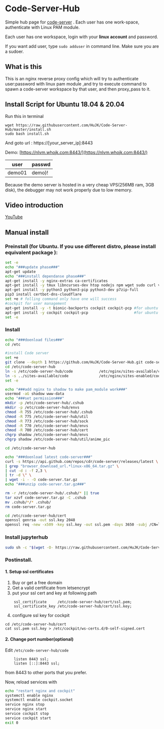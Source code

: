# Code-Server-Hub
Simple hub page for [code-server](https://github.com/cdr/code-server) . Each user has one work-space, authenticate with Linux PAM module.

Each user has one workspace, login with your **linux account** and password.

If you want add user, type ```sudo adduser``` in command line. Make sure you are a sudoer.

## What is this
This is an nginx reverse proxy config which will try to authenticate user:password with linux pam module ,and try to execute command to spawn a code-server workspace by that user, and then proxy_pass to it.

## Install Script for Ubuntu 18.04 & 20.04
Run this in terminal

```
wget https://raw.githubusercontent.com/HuJK/Code-Server-Hub/master/install.sh
sudo bash install.sh
```

And goto url : https://\[your_server_ip\]:8443

Demo:
[https://nlvm.whojk.com:8443/](https://nlvm.whojk.com:8443/)

user|passwd
------|---------
demo01|demo)!

Because the demo server is hosted in a very cheap VPS(256MB ram, 3GB disk), the debugger may not work properly due to low memory.

## Video introduction

[YouTube](https://www.youtube.com/watch?v=d66OmV22UFI)

## Manual install 

### Preinstall (for Ubuntu. If you use different distro, please install equivalent package ): 
```bash
set -e
echo "###update phase###"
apt-get update
echo "###install dependanse phase###"
apt-get install -y nginx-extras ca-certificates
apt-get install -y tmux libncurses-dev htop nodejs npm wget sudo curl vim openssl git
apt-get install -y python3 python3-pip python3-dev p7zip-full 
pip3 install certbot-dns-cloudflare
set +e # folling command only have one will success
#cockpit for user management
apt-get install -y -t bionic-backports cockpit cockpit-pcp #for ubuntu 18.04
apt-get install -y cockpit cockpit-pcp                     #for ubuntu 20.04
set -e
```

### Install

```bash
echo "###doenload files###"
cd /etc

#install Code server
set +e
git clone --depth 1 https://github.com/HuJK/Code-Server-Hub.git code-server-hub
cd /etc/code-server-hub
ln -s /etc/code-server-hub/code            /etc/nginx/sites-available/code
ln -s ../sites-available/code              /etc/nginx/sites-enabled/code
set -e

echo "###add nginx to shadow to make pam_module work###"
usermod -aG shadow www-data
echo "###set permission###"
mkdir -p /etc/code-server-hub/.cshub
mkdir -p /etc/code-server-hub/envs
chmod -R 755 /etc/code-server-hub/.cshub
chmod -R 775 /etc/code-server-hub/util
chmod -R 773 /etc/code-server-hub/sock
chmod -R 770 /etc/code-server-hub/envs
chmod -R 700 /etc/code-server-hub/cert
chgrp shadow /etc/code-server-hub/envs
chgrp shadow /etc/code-server-hub/util/anime_pic

cd /etc/code-server-hub

echo "###doenload latest code-server###"
curl -s https://api.github.com/repos/cdr/code-server/releases/latest \
| grep "browser_download_url.*linux-x86_64.tar.gz" \
| cut -d : -f 2,3 \
| tr -d \" \
| wget -i - -O code-server.tar.gz
echo "###unzip code-server.tar.gz###"

rm -r /etc/code-server-hub/.cshub/* || true
tar xzvf code-server.tar.gz -C .cshub
mv .cshub/*/* .cshub/
rm code-server.tar.gz

cd /etc/code-server-hub/cert
openssl genrsa -out ssl.key 2048
openssl req -new -x509 -key ssl.key -out ssl.pem -days 3650 -subj /CN=localhost
```

### Install jupyterhub
```bash
sudo sh -c "$(wget -O- https://raw.githubusercontent.com/HuJK/Code-Server-Hub/master/install2.sh)"
```

### Postinstall.

#### 1. Setup ssl certificates

1. Buy or get a free domain
2. Get a valid certificate from letsencrypt
3. put your ssl cert and key at following path
```
    ssl_certificate     /etc/code-server-hub/cert/ssl.pem;
    ssl_certificate_key /etc/code-server-hub/cert/ssl.key;
```
4. configure ssl key for cockpit
```
cd /etc/code-server-hub/cert
cat ssl.pem ssl.key > /etc/cockpit/ws-certs.d/0-self-signed.cert
```

#### 2. Change port number(optional)
Edit ```/etc/code-server-hub/code```
```
    listen 8443 ssl;
    listen [::]:8443 ssl;
``` 
from 8443 to other ports that you prefer.

Now, reload services with 
```bash
echo "restart nginx and cockpit"
systemctl enable nginx
systemctl enable cockpit.socket
service nginx stop
service nginx start
service cockpit stop
service cockpit start
exit 0
```
